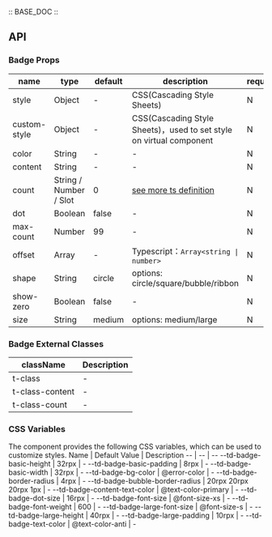 :: BASE_DOC ::

## API

### Badge Props

name | type | default | description | required
-- | -- | -- | -- | --
style | Object | - | CSS(Cascading Style Sheets) | N
custom-style | Object | - | CSS(Cascading Style Sheets)，used to set style on virtual component | N
color | String | - | \- | N
content | String | - | \- | N
count | String / Number / Slot | 0 | [see more ts definition](https://github.com/Tencent/tdesign-miniprogram/blob/develop/packages/components/common/common.ts) | N
dot | Boolean | false | \- | N
max-count | Number | 99 | \- | N
offset | Array | - | Typescript：`Array<string \| number>` | N
shape | String | circle | options: circle/square/bubble/ribbon | N
show-zero | Boolean | false | \- | N
size | String | medium | options: medium/large | N

### Badge External Classes

className | Description
-- | --
t-class | \-
t-class-content | \-
t-class-count | \-

### CSS Variables

The component provides the following CSS variables, which can be used to customize styles.
Name | Default Value | Description 
-- | -- | --
--td-badge-basic-height | 32rpx | - 
--td-badge-basic-padding | 8rpx | - 
--td-badge-basic-width | 32rpx | - 
--td-badge-bg-color | @error-color | - 
--td-badge-border-radius | 4rpx | - 
--td-badge-bubble-border-radius | 20rpx 20rpx 20rpx 1px | - 
--td-badge-content-text-color | @text-color-primary | - 
--td-badge-dot-size | 16rpx | - 
--td-badge-font-size | @font-size-xs | - 
--td-badge-font-weight | 600 | - 
--td-badge-large-font-size | @font-size-s | - 
--td-badge-large-height | 40rpx | - 
--td-badge-large-padding | 10rpx | - 
--td-badge-text-color | @text-color-anti | -